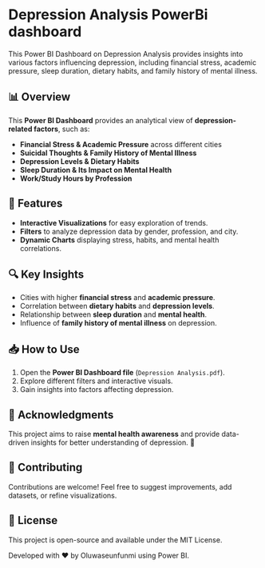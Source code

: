 # Depression Analysis PowerBi dashboard
This Power BI Dashboard on Depression Analysis provides insights into various factors influencing depression, including financial stress, academic pressure, sleep duration, dietary habits, and family history of mental illness.

## 📊 Overview
This **Power BI Dashboard** provides an analytical view of **depression-related factors**, such as:
- **Financial Stress & Academic Pressure** across different cities
- **Suicidal Thoughts & Family History of Mental Illness**
- **Depression Levels & Dietary Habits**
- **Sleep Duration & Its Impact on Mental Health**
- **Work/Study Hours by Profession**

## 🚀 Features
- **Interactive Visualizations** for easy exploration of trends.
- **Filters** to analyze depression data by gender, profession, and city.
- **Dynamic Charts** displaying stress, habits, and mental health correlations.
  
## 🔍 Key Insights
- Cities with higher **financial stress** and **academic pressure**.
- Correlation between **dietary habits** and **depression levels**.
- Relationship between **sleep duration** and **mental health**.
- Influence of **family history of mental illness** on depression.

## 📥 How to Use
1. Open the **Power BI Dashboard file** (`Depression Analysis.pdf`).
2. Explore different filters and interactive visuals.
3. Gain insights into factors affecting depression.

## 📌 Acknowledgments
This project aims to raise **mental health awareness** and provide data-driven insights for better understanding of depression. 💙

## 🤝 Contributing

Contributions are welcome! Feel free to suggest improvements, add datasets, or refine visualizations.

## 📜 License

This project is open-source and available under the MIT License.

Developed with ❤️ by Oluwaseunfunmi using Power BI.

